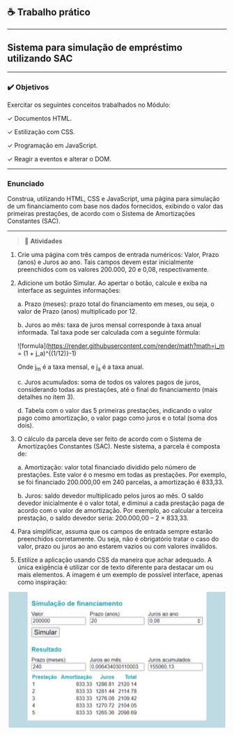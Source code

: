 ## :coffee: Trabalho prático
---
Sistema para simulação de empréstimo utilizando SAC
---
---


### :heavy_check_mark: Objetivos

Exercitar os seguintes conceitos trabalhados no Módulo:

✓ Documentos HTML.

✓ Estilização com CSS.

✓ Programação em JavaScript.

✓ Reagir a eventos e alterar o DOM.

---

### Enunciado

Construa, utilizando HTML, CSS e JavaScript, uma página para simulação de um financiamento com base nos dados fornecidos, exibindo o valor das primeiras prestações, de acordo com o Sistema de Amortizações Constantes (SAC).

---

> :rocket: **Atividades**

1. Crie uma página com três campos de entrada numéricos: Valor, Prazo (anos) e Juros
ao ano. Tais campos devem estar inicialmente preenchidos com os valores 200.000, 20 e 0,08, respectivamente.

2. Adicione um botão Simular. Ao apertar o botão, calcule e exiba na interface as seguintes informações:
    
    a. Prazo (meses): prazo total do financiamento em meses, ou seja, o valor de Prazo (anos) multiplicado por 12.
    
    b. Juros ao mês: taxa de juros mensal corresponde à taxa anual informada. Tal taxa pode ser calculada com a seguinte fórmula:
    
    ![formula](https://render.githubusercontent.com/render/math?math=j_m = (1 + j_a)^{(1/12)}-1)

    Onde j<sub>m</sub> é a taxa mensal, e j<sub>a</sub> é a taxa anual.
    
    c. Juros acumulados: soma de todos os valores pagos de juros, considerando todas as prestações, até o final do financiamento (mais detalhes no item 3).
    
    d. Tabela com o valor das 5 primeiras prestações, indicando o valor pago como amortização, o valor pago como juros e o total (soma dos dois).

3. O cálculo da parcela deve ser feito de acordo com o Sistema de Amortizações Constantes (SAC). Neste sistema, a  parcela é composta de:
    
    a. Amortização: valor total financiado dividido pelo número de prestações. Este valor é o mesmo em todas as prestações. Por exemplo, se foi financiado 200.000,00 em 240 parcelas, a amortização é 833,33.
    
    b. Juros: saldo devedor multiplicado pelos juros ao mês. O saldo devedor inicialmente é o valor total, e diminui a cada prestação paga de acordo com o valor de amortização. Por exemplo, ao calcular a terceira prestação, o saldo devedor seria: 200.000,00 – 2 × 833,33.

4. Para simplificar, assuma que os campos de entrada sempre estarão preenchidos corretamente. Ou seja, não é obrigatório tratar o caso do valor, prazo ou juros ao ano estarem vazios ou com valores inválidos.

5. Estilize a aplicação usando CSS da maneira que achar adequado. A única exigência é utilizar cor de texto diferente para destacar um ou mais elementos. A imagem é um exemplo de possível interface, apenas como inspiração:

<div align="center">

 ![Imagem da tela exemplo](./images/tela_sugestao.png)

 </div>